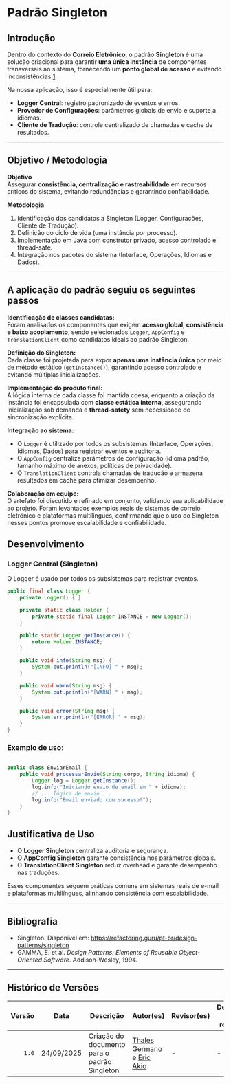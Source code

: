 # Padrão Singleton

## Introdução  
Dentro do contexto do **Correio Eletrônico**, o padrão **Singleton** é uma solução criacional para garantir **uma única instância** de componentes transversais ao sistema, fornecendo um **ponto global de acesso** e evitando inconsistências [1](https://refactoring.guru/pt-br/design-patterns/singleton).  

Na nossa aplicação, isso é especialmente útil para:  
- **Logger Central**: registro padronizado de eventos e erros.  
- **Provedor de Configurações**: parâmetros globais de envio e suporte a idiomas.  
- **Cliente de Tradução**: controle centralizado de chamadas e cache de resultados.  

---

## Objetivo / Metodologia
**Objetivo**  
Assegurar **consistência, centralização e rastreabilidade** em recursos críticos do sistema, evitando redundâncias e garantindo confiabilidade.  

**Metodologia**  
1. Identificação dos candidatos a Singleton (Logger, Configurações, Cliente de Tradução).  
2. Definição do ciclo de vida (uma instância por processo).  
3. Implementação em Java com construtor privado, acesso controlado e thread-safe.  
4. Integração nos pacotes do sistema (Interface, Operações, Idiomas e Dados).  

---

## A aplicação do padrão seguiu os seguintes passos  

**Identificação de classes candidatas:**  
Foram analisados os componentes que exigem **acesso global, consistência e baixo acoplamento**, sendo selecionados `Logger`, `AppConfig` e `TranslationClient` como candidatos ideais ao padrão Singleton.  

**Definição do Singleton:**  
Cada classe foi projetada para expor **apenas uma instância única** por meio de método estático (`getInstance()`), garantindo acesso controlado e evitando múltiplas inicializações.  

**Implementação do produto final:**  
A lógica interna de cada classe foi mantida coesa, enquanto a criação da instância foi encapsulada com **classe estática interna**, assegurando inicialização sob demanda e **thread-safety** sem necessidade de sincronização explícita.  

**Integração ao sistema:**  
- O `Logger` é utilizado por todos os subsistemas (Interface, Operações, Idiomas, Dados) para registrar eventos e auditoria.  
- O `AppConfig` centraliza parâmetros de configuração (idioma padrão, tamanho máximo de anexos, políticas de privacidade).  
- O `TranslationClient` controla chamadas de tradução e armazena resultados em cache para otimizar desempenho.  

**Colaboração em equipe:**  
O artefato foi discutido e refinado em conjunto, validando sua aplicabilidade ao projeto. Foram levantados exemplos reais de sistemas de correio eletrônico e plataformas multilíngues, confirmando que o uso do Singleton nesses pontos promove escalabilidade e confiabilidade.  

## Desenvolvimento

### Logger Central (Singleton)
O Logger é usado por todos os subsistemas para registrar eventos.

```java
public final class Logger {
    private Logger() { }

    private static class Holder {
        private static final Logger INSTANCE = new Logger();
    }

    public static Logger getInstance() {
        return Holder.INSTANCE;
    }

    public void info(String msg) {
        System.out.println("[INFO] " + msg);
    }

    public void warn(String msg) {
        System.out.println("[WARN] " + msg);
    }

    public void error(String msg) {
        System.err.println("[ERROR] " + msg);
    }
} 
```

### Exemplo de uso:
```java

public class EnviarEmail {
    public void processarEnvio(String corpo, String idioma) {
        Logger log = Logger.getInstance();
        log.info("Iniciando envio de email em " + idioma);
        // ... lógica de envio ...
        log.info("Email enviado com sucesso!");
    }
}
```

## Justificativa de Uso

- O **Logger Singleton** centraliza auditoria e segurança.  
- O **AppConfig Singleton** garante consistência nos parâmetros globais.  
- O **TranslationClient Singleton** reduz overhead e garante desempenho nas traduções.  

Esses componentes seguem práticas comuns em sistemas reais de e-mail e plataformas multilíngues, alinhando consistência com escalabilidade.  

---

## Bibliografia

- Singleton. Disponível em: <https://refactoring.guru/pt-br/design-patterns/singleton>  
- GAMMA, E. et al. *Design Patterns: Elements of Reusable Object-Oriented Software*. Addison-Wesley, 1994.  

---

## Histórico de Versões

| Versão | Data       | Descrição                               | Autor(es) | Revisor(es) | Detalhes da revisão |
|-------:|------------|------------------------------------------|-----------|-------------|----------------------|
| `1.0`  | 24/09/2025 | Criação do documento para o padrão Singleton | [Thales Germano](https://github.com/thalesgvl) e [Eric Akio](https://github.com/eric-kingu) | - | - |
